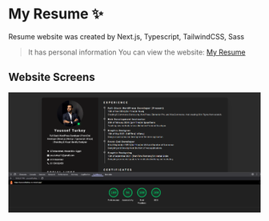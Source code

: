 # My Resume :sparkles:
Resume website was created by Next.js, Typescript, TailwindCSS, Sass
> It has personal information
You can view the website: [My Resume](https://youssefturkey-cv.vercel.app/)

## Website Screens
![Resume.jpg](https://github.com/YoussefTurkey/youssefturkey-cv/blob/master/public/images/Lighthouse.png)
